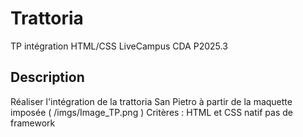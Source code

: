 # Trattoria
TP intégration HTML/CSS LiveCampus CDA P2025.3

## Description
Réaliser l'intégration de la trattoria San Pietro à partir de la maquette imposée ( /imgs/Image_TP.png )
Critères : HTML et CSS natif pas de framework


